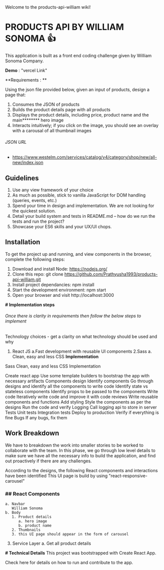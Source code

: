Welcome to the products-api-william wiki!
# **PRODUCTS API BY WILLIAM SONOMA** 👍 
This application is built as a front end coding challenge given by William Sonoma Company. 

**Demo** : "vercel Link"

**Requirements : **

Using the json file provided below, given an input of products, design a page
that:
   1. Consumes the JSON of products
   2. Builds the product details page with all products
   3. Displays the product details, including price, product name and the main********
hero image
   4. Interacts intuitively; if you click on the image, you should see an overlay
with a carousal of all thumbnail images

###### JSON URL
- https://www.westelm.com/services/catalog/v4/category/shop/new/all-new/index.json

## Guidelines
   1. Use any view framework of your choice
   2. As much as possible, stick to vanilla JavaScript for DOM handling
(queries, events, etc.)
   3. Spend your time in design and implementation. We are not looking for
the quickest solution.
   4. Detail your build system and tests in README.md – how do we run the
tests and run the project?
   5. Showcase your ES6 skills and your UX/UI chops.

##  Installation
To get the project up and running, and view components in the browser, complete the following steps:

1. Download and install Node: https://nodejs.org/
2. Clone this repo: git clone https://github.com/Prathyusha1993/products-api-william.git
3. Install project dependancies: npm install
4. Start the development environment: npm start
5. Open your browser and visit http://localhost:3000

**# Implementation steps**
###### Once there is clarity in requirements then follow the below steps to implement

Technology choices - get a clarity on what technology should be used and why

   1. React JS
      a.Fast development with reusable UI components
   2.Sass
      a. Clean, easy and less CSS
**Implementation**

   Sass
Clean, easy and less CSS
Implementation

Create react app
Use some template builders to bootstrap the app with necessary artifacts
Components design
Identify components
Go through designs and identify all the components to write code
Identify state vs stateless components
Identify props to be passed to the components
Write code
Iteratively write code and improve it with code reviews
Write reusable components and functions
Add styling
Style the components as per the designs
Run the code and verify
Logging
Call logging api to store in server
Tests
Unit tests
Integration tests
Deploy to production
Verify if everything is fine
Bugs
If any bugs, fix them

## Work Breakdown
We have to breakdown the work into smaller stories to be worked to collaborate with the team. In this phase, we go through low level details to make sure we have all the necessary info to build the application, and find out proactively if there are any challenges.

According to the designs, the following React components and interactions have been identified
This UI page is build by using "react-responsive-carousel"

### ## React Components
    a. Navbar
       William Sonoma
    b. Body
       1. Product details
          a. hero image
          b. product name
       2. Thumbnails
       3. this UI page should appear in the form of carousel  
3. Service Layer
   a. Get all product details

**# Technical Details**
This project was bootstrapped with Create React App.

Check here for details on how to run and contribute to the app.
